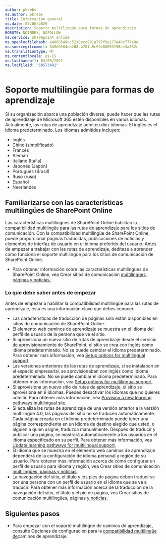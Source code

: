 ```yaml
---
author: pkrebs
ms.author: pkrebs
title: Información general
ms.date: 07/06/2020
description: Soporte multilingüe para formas de aprendizaje
ROBOTS: NOINDEX, NOFOLLOW
ms.service: sharepoint online
ms.openlocfilehash: e4069549cc5218ecc991a797f8a177e40c777e8e
ms.sourcegitcommit: 349d9164eb268cb701a9c99c88053198ee3a032c
ms.translationtype: MT
ms.contentlocale: es-ES
ms.lasthandoff: 03/09/2021
ms.locfileid: "50573402"
---
```

# <a name="multilingual-support-for-learning-pathways"></a>Soporte multilingüe para formas de aprendizaje

Si su organización abarca una población diversa, puede hacer que las rutas de aprendizaje de Microsoft 365 estén disponibles en varios idiomas. Actualmente, las rutas de aprendizaje admiten diez idiomas. El inglés es el idioma predeterminado. Los idiomas admitidos incluyen:   

- Inglés    
- Chino (simplificado)
- Francés
- Alemán
- Italiano (Italia)
- Japonés (Japón)
- Portugués (Brasil)
- Ruso (ruso)
- Español
- Neerlandés

## <a name="get-familiar-with-the-sharepoint-online-multilingual-features"></a>Familiarizarse con las características multilingües de SharePoint Online
Las características multilingües de SharePoint Online habilitan la compatibilidad multilingüe para las rutas de aprendizaje para los sitios de comunicación.
Con la compatibilidad multilingüe de SharePoint Online, puede proporcionar páginas traducidas, publicaciones de noticias y elementos de interfaz de usuario en el idioma preferido del usuario. Antes de empezar a trabajar con las rutas de aprendizaje, dedítese a aprender cómo funciona el soporte multilingüe para los sitios de comunicación de SharePoint Online. 
- Para obtener información sobre las características multilingües de SharePoint Online, vea Crear sitios de comunicación [multilingües, páginas y noticias.](https://support.office.com/article/2bb7d610-5453-41c6-a0e8-6f40b3ed750c) 

### <a name="what-you-should-know-before-getting-started"></a>Lo que debe saber antes de empezar 
Antes de empezar a habilitar la compatibilidad multilingüe para las rutas de aprendizaje, esta es una información clave que debes conocer. 

- Las características de traducción de páginas solo están disponibles en sitios de comunicación de SharePoint Online.
- El elemento web caminos de aprendizaje se muestra en el idioma del perfil de usuario de la persona que ve el sitio.   
- Si aprovisiona un nuevo sitio de rutas de aprendizaje desde el servicio de aprovisionamiento de SharePoint, el sitio se crea con inglés como idioma predeterminado. No se puede cambiar el idioma predeterminado. Para obtener más información, vea [Setup options for multilingual support](https://docs.microsoft.com/office365/customlearning/custom_setupoptions_ml).
- Las versiones anteriores de las rutas de aprendizaje, si se instalaban en el espacio empresarial, se aprovisionaban con inglés como idioma predeterminado. No se puede cambiar el idioma predeterminado. Para obtener más información, vea [Setup options for multilingual support](https://docs.microsoft.com/office365/customlearning/custom_setupoptions_ml).
- Si aprovisiona un nuevo sitio de rutas de aprendizaje, el sitio se aprovisiona en 9 idiomas. Puedes desactivar los idiomas que no quieres admitir. Para obtener más información, vea [Provision a new learning pathways multilingual site](https://docs.microsoft.com/office365/customlearning/custom_provision_ml).  
- Si actualiza las rutas de aprendizaje de una versión anterior a la versión multilingüe 4.0, las páginas del sitio no se traducen automáticamente. Cada página creada en el idioma predeterminado puede tener una página correspondiente en un idioma de destino elegido que usted, o alguien a quien asigne, traduzca manualmente. Después de traducir y publicar una página, se mostrará automáticamente a los usuarios en el idioma especificado en su perfil. Para obtener más información, vea [Update learning pathways for multilingual support](https://docs.microsoft.com/office365/customlearning/custom_update_ml). 
- El idioma que se muestra en el elemento web caminos de aprendizaje dependerá de la configuración de idioma personal y región de su usuario. Para obtener más información acerca de cómo configurar un perfil de usuario para idioma y región, vea Crear sitios de comunicación [multilingües, páginas y noticias](https://support.office.com/article/2bb7d610-5453-41c6-a0e8-6f40b3ed750c). 
- La navegación del sitio, el título y los pies de página deben traducirse por una persona con un perfil de usuario en el idioma que se va a traducir. Para obtener más información acerca de la traducción de la navegación del sitio, el título y el pie de página, vea Crear sitios de comunicación multilingües, páginas [y noticias](https://support.office.com/article/2bb7d610-5453-41c6-a0e8-6f40b3ed750c).

## <a name="next-steps"></a>Siguientes pasos
- Para empezar con el soporte multilingüe de caminos de aprendizaje, consulte Opciones de configuración para la [compatibilidad multilingüe de](https://docs.microsoft.com/office365/customlearning/custom_setupoptions_ml)caminos de aprendizaje.